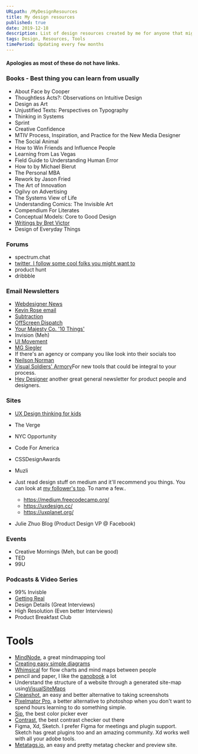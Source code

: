 ```yaml
---
URLpath: /MyDesignResources
title: My design resources
published: true
date: 2019-12-18
description: List of design resources created by me for anyone that might want to see it.
tags: Design, Resources, Tools
timePeriod: Updating every few months
---
```

#### Apologies as most of these do not have links.

### Books - Best thing you can learn from usually

* About Face by Cooper
* Thoughtless Acts?: Observations on Intuitive Design
* Design as Art
* Unjustified Texts: Perspectives on Typography
* Thinking in Systems
* Sprint
* Creative Confidence
* MTIV Process, Inspiration, and Practice for the New Media Designer
* The Social Animal
* How to Win Friends and Influence People
* Learning from Las Vegas
* Field Guide to Understanding Human Error
* How to by Michael Bierut
* The Personal MBA
* Rework by Jason Fried
* The Art of Innovation
* Ogilvy on Advertising
* The Systems View of Life
* Understanding Comics: The Invisible Art
* Compendium For Literates
* Conceptual Models: Core to Good Design
* [Writings by Bret Victor](http://worrydream.com/)
* Design of Everyday Things

### Forums

* spectrum.chat
* [twitter, I follow some cool folks you might want to](http://twitter.com/jacobdfrank)
* product hunt
* dribbble

### Email Newsletters

* [Webdesigner News](https://www.webdesignernews.com/)
* [Kevin Rose email](https://www.kevinrose.com/)
* [Subtraction](https://www.subtraction.com/2007/09/13/from-me-to-y/)
* [OffScreen Dispatch](https://www.offscreenmag.com/dispatch)
* [Your Majesty Co. '10 Things'](http://10things.yourmajesty.co)
* Invision (Meh)
* [UI Movement](https://letterfuel.com/ui-movement/issues/top-5-ui-animations-this-week-8/)
* [MG Siegler](http://newsletter.mgsiegler.com/)
* If there's an agency or company you like look into their socials too
* [Neilson Norman](http://www.nngroup.com/articles/subscribe/)
* [Visual Soldiers' Armory](https://armory.visualsoldiers.com/)For new tools that could be integral to your process.
* [Hey Designer](https://heydesigner.com/newsletter/) another great general newsletter for product people and designers.

### Sites


* [UX Design thinking for kids](https://praxent.com/blog/ux-design-thinking-for-kids-guide)
* The Verge
* NYC Opportunity
* Code For America
* CSSDesignAwards
* Muzli
* Just read design stuff on medium and it'll recommend you things. You can look at [my follower's too](https://medium.com/@JacobDFrank/following). To name a few..

  * https://medium.freecodecamp.org/
  * https://uxdesign.cc/
  * https://uxplanet.org/
* Julie Zhuo Blog (Product Design VP @ Facebook)

### Events

* Creative Mornings (Meh, but can be good)
* TED
* 99U

### Podcasts & Video Series

* 99% Invisble
* [Getting Real](https://www.youtube.com/channel/UCdx5Dk3EWTe2i8YDA7bfl6g)
* Design Details (Great Interviews)
* High Resolution (Even better Interviews)
* Product Breakfast Club

# Tools

* [MindNode](https://mindnode.com/), a great mindmapping tool
* [Creating easy simple diagrams](https://www.diagram.codes/)
* [Whimsical](https://whimsical.com/) for flow charts and mind maps between people
* pencil and paper, I like the [panobook](https://www.studioneat.com/products/panobook) a lot
* Understand the structure of a website through a generated site-map using[VisualSiteMaps](https://visualsitemaps.com/)
* [Cleanshot](https://getcleanshot.com/), an easy and better alternative to taking screenshots
* [Pixelmator Pro](https://www.pixelmator.com/), a better alternative to photoshop when you don't want to spend hours learning to do something simple. 
* [Sip](https://sipapp.io/), the best color picker ever
* [Contrast](https://usecontrast.com/), the best contrast checker out there
* Figma, Xd, Sketch. I prefer Figma for meetings and plugin support. Sketch has great plugins too and an amazing community. Xd works well with all your adobe tools.
* [Metatags.io](https://metatags.io/), an easy and pretty metatag checker and preview site.